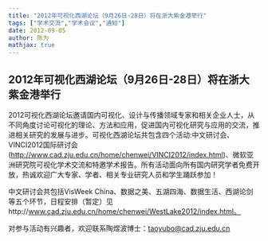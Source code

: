 ```yaml
---
title: "2012年可视化西湖论坛（9月26日-28日）将在浙大紫金港举行"
tags: ["学术交流","学术会议","通知"]
date: 2012-09-05
author: 陈为
mathjax: true
---
```


## 2012年可视化西湖论坛（9月26日-28日）将在浙大紫金港举行

2012可视化西湖论坛邀请国内可视化、设计与传播领域专家和相关企业人士，从不同角度讨论可视化的理论、方法和应用，促进国内可视化研究与应用的交流，推进相关研究的发展与进步。可视化西湖论坛共包含四个活动:中文研讨会、VINCI2012国际研讨会(http://www.cad.zju.edu.cn/home/chenwei/VINCI2012/index.html)、微软亚洲研究院可视化学术交流和特邀学术报告。所有活动面向所有国内研究学者免费开放，热诚欢迎广大专家、学者、相关专业研究人员和学生踊跃参加！

中文研讨会共包括VisWeek China、数据之美、五湖四海、数据生活、西湖论剑等五个环节，日程安排（暂定）见http://www.cad.zju.edu.cn/home/chenwei/WestLake2012/index.html。

对参与活动有兴趣者，欢迎联系陶煜波博士：[taoyubo@cad.zju.edu.cn](taoyubo@cad.zju.edu.cn)